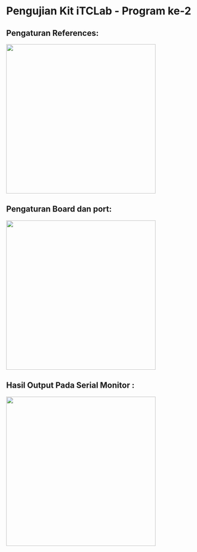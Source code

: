 
# Pengujian Kit iTCLab - Program ke-2

## Pengaturan References:

<p>
  <img src="https://github.com/NauvalMRI/Riset_ITCLab_Mikrokontroller/blob/main/Pengujian%20Kit%20iTCLab%20-%20Program%20ke-1/Preferences.jpg" alt="" class="img-responsive" width="400">
</p>

## Pengaturan Board dan port:

<p>
  <img src="https://github.com/NauvalMRI/Riset_ITCLab_Mikrokontroller/blob/main/Pengujian%20Kit%20iTCLab%20-%20Program%20ke-1/BoardPort.jpg" alt="" class="img-responsive" width="400">
</p>

## Hasil Output Pada Serial Monitor :

<p>
  <img src="https://github.com/NauvalMRI/Riset_ITCLab_Mikrokontroller/blob/main/Pengujian%20Kit%20iTCLab%20-%20Program%20ke-2/HasilOutput.jpg" alt="" class="img-responsive" width="400">
</p>
